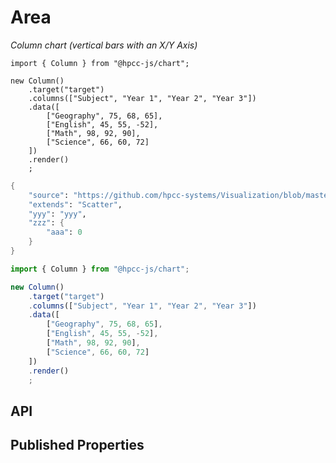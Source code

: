 # Area

_Column chart (vertical bars with an X/Y Axis)_

```sample-code
import { Column } from "@hpcc-js/chart";

new Column()
    .target("target")
    .columns(["Subject", "Year 1", "Year 2", "Year 3"])
    .data([
        ["Geography", 75, 68, 65],
        ["English", 45, 55, -52],
        ["Math", 98, 92, 90],
        ["Science", 66, 60, 72]
    ])
    .render()
    ;
```

```meta
{
    "source": "https://github.com/hpcc-systems/Visualization/blob/master/packages/chart/src/Area.ts#L3",
    "extends": "Scatter",
    "yyy": "yyy",
    "zzz": {
        "aaa": 0
    }
}
```

```javascript
import { Column } from "@hpcc-js/chart";

new Column()
    .target("target")
    .columns(["Subject", "Year 1", "Year 2", "Year 3"])
    .data([
        ["Geography", 75, 68, 65],
        ["English", 45, 55, -52],
        ["Math", 98, 92, 90],
        ["Science", 66, 60, 72]
    ])
    .render()
    ;
```

## API

## Published Properties
```@hpcc-js/chart:Column
```
